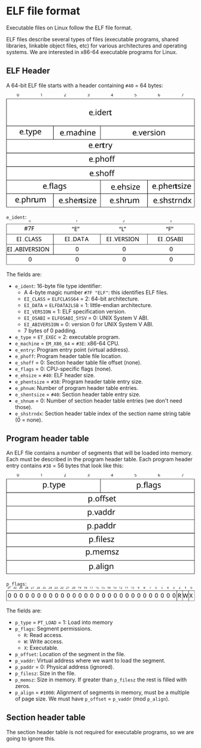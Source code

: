 # ELF file format

Executable files on Linux follow the ELF file format.

ELF files describe several types of files (executable programs, shared libraries,
linkable object files, etc) for various architectures and operating systems. We are interested
in x86-64 executable programs for Linux.

## ELF Header

A 64-bit ELF file starts with a header containing `#40` = 64 bytes:

![ELF header](../images/elf.svg)

`e_ident`:
![`e\_ident`](../images/elf_ident.svg)

The fields are:

* `e_ident`: 16-byte file type identifier:
    * A 4-byte magic number `#7F "ELF"`: this identifies ELF files.
    * `EI_CLASS` = `ELFCLASS64` = 2: 64-bit architecture.
    * `EI_DATA` = `ELFDATA2LSB` = 1: little-endian architecture.
    * `EI_VERSION` = 1: ELF specification version.
    * `EI_OSABI` = `ELFOSABI_SYSV` = 0: UNIX System V ABI.
    * `EI_ABIVERSION` = 0: version 0 for UNIX System V ABI.
    * 7 bytes of 0 padding.
* `e_type` = `ET_EXEC` = 2: executable program.
* `e_machine` = `EM_X86_64` = `#3E`: x86-64 CPU.
* `e_entry`: Program entry point (virtual address).
* `e_phoff`: Program header table file location.
* `e_shoff` = 0: Section header table file offset (none).
* `e_flags` = 0: CPU-specific flags (none).
* `e_ehsize` = `#40`: ELF header size.
* `e_phentsize` = `#38`: Program header table entry size.
* `e_phnum`: Number of program header table entries.
* `e_shentsize` = `#40`: Section header table entry size.
* `e_shnum` = 0: Number of section header table entries (we don't need those).
* `e_shstrndx`: Section header table index of the section name string table (0 = none).

## Program header table

An ELF file contains a number of segments that will be loaded into memory. Each
must be described in the program header table. Each program header entry contains
`#38` = 56 bytes that look like this:

![Program header entry](../images/program_header_entry.svg)

`p_flags`: ![`p_flags`](../images/program_header_entry_flags.svg)

The fields are:

* `p_type` = `PT_LOAD` = 1: Load into memory
* `p_flags`: Segment permissions.
    * `R`: Read access.
    * `W`: Write access.
    * `X`: Executable.
* `p_offset`: Location of the segment in the file.
* `p_vaddr`: Virtual address where we want to load the segment.
* `p_paddr` = 0: Physical address (ignored).
* `p_filesz`: Size in the file.
* `p_memsz`: Size in memory. If greater than `p_filesz` the rest is filled with zeros.
* `p_align` = `#1000`: Alignment of segments in memory, must be a multiple of page
    size. We must have `p_offset` = `p_vaddr` (mod `p_align`).

## Section header table

The section header table is not required for executable programs, so we are going to
ignore this.
